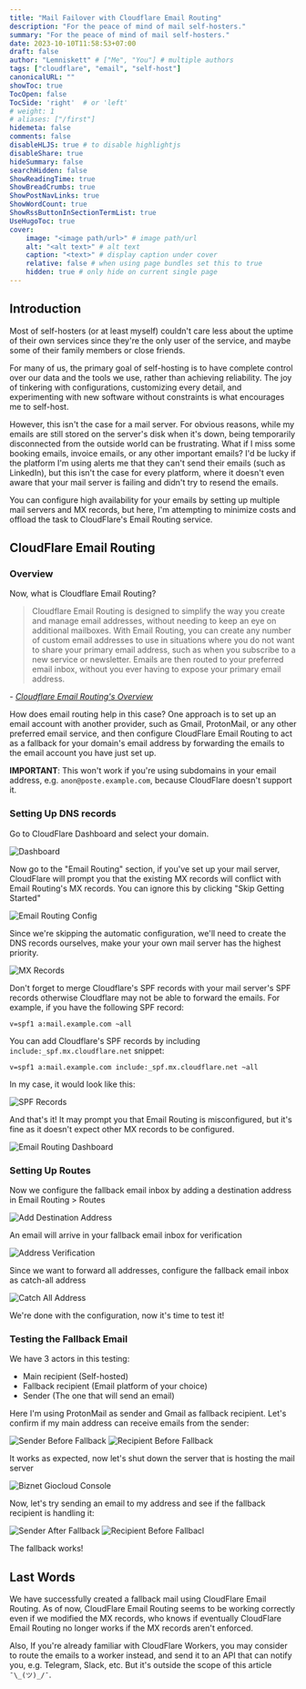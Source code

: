 ```yaml
---
title: "Mail Failover with Cloudflare Email Routing"
description: "For the peace of mind of mail self-hosters."
summary: "For the peace of mind of mail self-hosters."
date: 2023-10-10T11:58:53+07:00
draft: false
author: "Lemniskett" # ["Me", "You"] # multiple authors
tags: ["cloudflare", "email", "self-host"]
canonicalURL: ""
showToc: true
TocOpen: false
TocSide: 'right'  # or 'left'
# weight: 1
# aliases: ["/first"]
hidemeta: false
comments: false
disableHLJS: true # to disable highlightjs
disableShare: true
hideSummary: false
searchHidden: false
ShowReadingTime: true
ShowBreadCrumbs: true
ShowPostNavLinks: true
ShowWordCount: true
ShowRssButtonInSectionTermList: true
UseHugoToc: true
cover:
    image: "<image path/url>" # image path/url
    alt: "<alt text>" # alt text
    caption: "<text>" # display caption under cover
    relative: false # when using page bundles set this to true
    hidden: true # only hide on current single page
---
```


## Introduction

Most of self-hosters (or at least myself) couldn't care less about the uptime of their own services since they're the only user of the service, and maybe some of their family members or close friends.

For many of us, the primary goal of self-hosting is to have complete control over our data and the tools we use, rather than achieving reliability. The joy of tinkering with configurations, customizing every detail, and experimenting with new software without constraints is what encourages me to self-host.

However, this isn't the case for a mail server. For obvious reasons, while my emails are still stored on the server's disk when it's down, being temporarily disconnected from the outside world can be frustrating. What if I miss some booking emails, invoice emails, or any other important emails? I'd be lucky if the platform I'm using alerts me that they can't send their emails (such as LinkedIn), but this isn't the case for every platform, where it doesn't even aware that your mail server is failing and didn't try to resend the emails.

You can configure high availability for your emails by setting up multiple mail servers and MX records, but here, I'm attempting to minimize costs and offload the task to CloudFlare's Email Routing service.

## CloudFlare Email Routing

### Overview

Now, what is Cloudflare Email Routing?

>Cloudflare Email Routing is designed to simplify the way you create and manage email addresses, without needing to keep an eye on additional mailboxes. With Email Routing, you can create any number of custom email addresses to use in situations where you do not want to share your primary email address, such as when you subscribe to a new service or newsletter. Emails are then routed to your preferred email inbox, without you ever having to expose your primary email address.

_- [Cloudflare Email Routing's Overview](https://developers.cloudflare.com/email-routing/)_

How does email routing help in this case? One approach is to set up an email account with another provider, such as Gmail, ProtonMail, or any other preferred email service, and then configure CloudFlare Email Routing to act as a fallback for your domain's email address by forwarding the emails to the email account you have just set up.

**IMPORTANT**: This won't work if you're using subdomains in your email address, e.g. `anon@poste.example.com`, because CloudFlare doesn't support it.

### Setting Up DNS records

Go to CloudFlare Dashboard and select your domain.

![Dashboard](./images/01-dashboard.png)

Now go to the "Email Routing" section, if you've set up your mail server, CloudFlare will prompt you that the existing MX records will conflict with Email Routing's MX records. You can ignore this by clicking "Skip Getting Started"

![Email Routing Config](./images/02-email-routing-config.png)

Since we're skipping the automatic configuration, we'll need to create the DNS records ourselves, make your your own mail server has the highest priority.

![MX Records](./images/03-mx-records.png)

Don't forget to merge Cloudflare's SPF records with your mail server's SPF records otherwise Cloudflare may not be able to forward the emails. For example, if you have the following SPF record:
```
v=spf1 a:mail.example.com ~all
```

You can add Cloudflare's SPF records by including `include:_spf.mx.cloudflare.net` snippet:
```
v=spf1 a:mail.example.com include:_spf.mx.cloudflare.net ~all
```

In my case, it would look like this:

![SPF Records](./images/04-spf-records.png)

And that's it! It may prompt you that Email Routing is misconfigured, but it's fine as it doesn't expect other MX records to be configured.

![Email Routing Dashboard](./images/05-email-routing-dashboard.png)

### Setting Up Routes

Now we configure the fallback email inbox by adding a destination address in Email Routing > Routes

![Add Destination Address](./images/06-add-destination-address.png)

An email will arrive in your fallback email inbox for verification

![Address Verification](./images/07-address-verification.png)

Since we want to forward all addresses, configure the fallback email inbox as catch-all address

![Catch All Address](./images/08-catchall-address.png)

We're done with the configuration, now it's time to test it!

### Testing the Fallback Email

We have 3 actors in this testing:

- Main recipient (Self-hosted)
- Fallback recipient (Email platform of your choice)
- Sender (The one that will send an email)

Here I'm using ProtonMail as sender and Gmail as fallback recipient. Let's confirm if my main address can receive emails from the sender:

![Sender Before Fallback](./images/09-sender-before-fallback.png)
![Recipient Before Fallback](./images/10-recipient-before-fallback.png)

It works as expected, now let's shut down the server that is hosting the mail server

![Biznet Giocloud Console](./images/11-biznet-giocloud-console.png)

Now, let's try sending an email to my address and see if the fallback recipient is handling it:

![Sender After Fallback](./images/12-sender-after-fallback.png)
![Recipient Before Fallbacl](./images/13-recipient-after-fallback.png)

The fallback works!

## Last Words

We have successfully created a fallback mail using CloudFlare Email Routing. As of now, CloudFlare Email Routing seems to be working correctly even if we modified the MX records, who knows if eventually CloudFlare Email Routing no longer works if the MX records aren't enforced.

Also, If you're already familiar with CloudFlare Workers, you may consider to route the emails to a worker instead, and send it to an API that can notify you, e.g. Telegram, Slack, etc. But it's outside the scope of this article `¯\_(ツ)_/¯`.